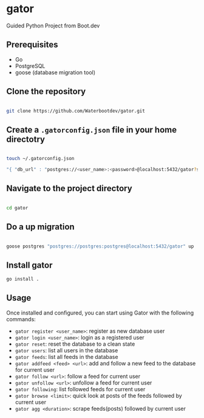 # gator

Guided Python Project from Boot.dev

## Prerequisites

- Go
- PostgreSQL
- goose (database migration tool)

## Clone the repository

```bash

git clone https://github.com/Waterbootdev/gator.git

```

## Create a `.gatorconfig.json` file in your home directotry

```bash

touch ~/.gatorconfig.json

"{ "db_url" : "postgres://<user_name>:<password>@localhost:5432/gator?sslmode=disable" }"

```

## Navigate to the project directory

```bash

cd gator

```

## Do a up migration

```bash

goose postgres "postgres://postgres:postgres@localhost:5432/gator" up

```

## Install gator

```bash
go install .

```

## Usage

Once installed and configured, you can start using Gator with the following commands:

- `gator register <user_name>`: register as new database user
- `gator login <user_name>`: login as a registered user
- `gator reset`: reset the database to a clean state
- `gator users`: list all users in the database
- `gator feeds`: list all feeds in the database
- `gator addfeed <feed> <url>`: add and follow a new feed to the database for current user
- `gator follow <url>`: follow a feed for current user
- `gator unfollow <url>`: unfollow a feed for current user
- `gator following`: list followed feeds for current user
- `gator browse <limit>`: quick look at posts of the feeds followed by current user
- `gator agg <duration>`: scrape feeds(posts) followed by current user
